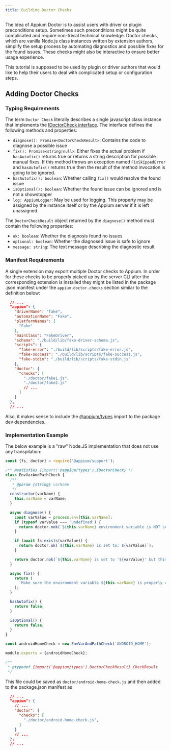 ```yaml
---
title: Building Doctor Checks
---
```


The idea of Appium Doctor is to assist users with driver or plugin preconditions setup. Sometimes such
preconditions might be quite complicated and require non-trivial technical knowledge. Doctor checks,
which are vanilla Node.js class instances written by extension authors, simplify
the setup process by automating diagnostics and possible fixes for the found issues. These checks
might also be interactive to ensure better usage experience.

This tutorial is supposed to be used by plugin or driver authors that would like to help their users
to deal with complicated setup or configuration steps.

## Adding Doctor Checks

### Typing Requirements

The term `Doctor Check` literally describes a single javascript class instance that implements the
[IDoctorCheck interface](https://github.com/appium/appium/blob/master/packages/types/lib/doctor.ts).
The interface defines the following methods and properties:

- `diagnose(): Promise<DoctorCheckResult>`: Contains the code to diagnose a possible issue
- `fix(): Promise<string|null>`: Either fixes the actual problem if `hasAutofix()` returns true or
 returns a string description for possible manual fixes. If this method throws an exception named
 `FixSkippedError` and `hasAutofix()` returns true then the result of the method invocation
 is going to be ignored.
- `hasAutofix(): boolean`: Whether calling `fix()` would resolve the found issue
- `isOptional(): boolean`: Whether the found issue can be ignored and is not a showstopper
- `log: AppiumLogger`: May be used for logging. This property may be assigned
 by the instance itself or by the Appium server if it is left unassigned.

The `DoctorCheckResult` object returned by the `diagnose()` method must contain the following properties:

- `ok: boolean`: Whether the diagnosis found no issues
- `optional: boolean`: Whether the diagnosed issue is safe to ignore
- `message: string`: The text message describing the diagnostic result

### Manifest Requirements

A single extension may export multiple Doctor checks to Appium. In order for these checks to be properly
picked up by the server CLI after the corresponding extension is installed they might be listed in the
package .json manifest under the `appium.doctor.checks` section similar to the definition below:

```json
  // ...
  "appium": {
    "driverName": "fake",
    "automationName": "Fake",
    "platformNames": [
      "Fake"
    ],
    "mainClass": "FakeDriver",
    "schema": "./build/lib/fake-driver-schema.js",
    "scripts": {
      "fake-error": "./build/lib/scripts/fake-error.js",
      "fake-success": "./build/lib/scripts/fake-success.js",
      "fake-stdin": "./build/lib/scripts/fake-stdin.js"
    },
    "doctor": {
      "checks": [
        "./doctor/fake1.js",
        "./doctor/fake2.js"
        // ...
      ]
    }
  },
  // ...
```

Also, it makes sense to include the [@appium/types](https://www.npmjs.com/package/@appium/types) import
to the package dev dependencies.

### Implementation Example

The below example is a "raw" Node.JS implementation that does not use any transpilation:

```js
const {fs, doctor} = require('@appium/support');

/** @satisfies {import('@appium/types').IDoctorCheck} */
class EnvVarAndPathCheck {
  /**
   * @param {string} varName
   */
  constructor(varName) {
    this.varName = varName;
  }

  async diagnose() {
    const varValue = process.env[this.varName];
    if (typeof varValue === 'undefined') {
      return doctor.nok(`${this.varName} environment variable is NOT set!`);
    }

    if (await fs.exists(varValue)) {
      return doctor.ok(`${this.varName} is set to: ${varValue}`);
    }

    return doctor.nok(`${this.varName} is set to '${varValue}' but this is NOT a valid path!`);
  }

  async fix() {
    return (
      `Make sure the environment variable ${this.varName} is properly configured for the Appium server process`
    );
  }

  hasAutofix() {
    return false;
  }

  isOptional() {
    return false;
  }
}

const androidHomeCheck = new EnvVarAndPathCheck('ANDROID_HOME');

module.exports = {androidHomeCheck};

/**
 * @typedef {import('@appium/types').DoctorCheckResult} CheckResult
 */
```

This file could be saved as `doctor/android-home-check.js` and then added to the package.json manifest
as

```json
  // ...
  "appium": {
    // ...
    "doctor": {
      "checks": [
        "./doctor/android-home-check.js",
      ]
    }
    // ...
  },
  // ...
```
